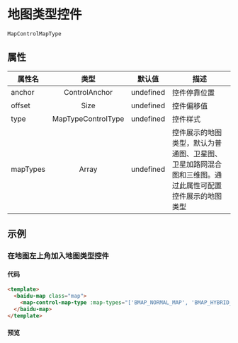 # 地图类型控件

`MapControlMapType`

## 属性

|属性名|类型|默认值|描述|
|------|:---:|:---:|----|
|anchor|ControlAnchor|undefined|控件停靠位置|
|offset|Size|undefined|控件偏移值|
|type|MapTypeControlType|undefined|控件样式|
|mapTypes|Array|undefined|控件展示的地图类型，默认为普通图、卫星图、卫星加路网混合图和三维图。通过此属性可配置控件展示的地图类型|

## 示例

### 在地图左上角加入地图类型控件

#### 代码

```html
<template>
  <baidu-map class="map">
    <map-control-map-type :map-types="['BMAP_NORMAL_MAP', 'BMAP_HYBRID_MAP']" anchor="BMAP_ANCHOR_TOP_LEFT"/>
  </baidu-map>
</template>
```

#### 预览

<doc-preview>
  <baidu-map slot="map" class="map">
    <map-control-map-type :map-types="['BMAP_NORMAL_MAP', 'BMAP_HYBRID_MAP']" anchor="BMAP_ANCHOR_TOP_LEFT"/>
  </baidu-map>
</doc-preview>
